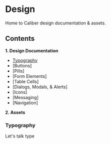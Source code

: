 # Design

Home to Caliber design documentation & assets.

## Contents

**1. Design Documentation**
  * [Typography](#typography)
  * [Buttons]
  * [Pills]
  * [Form Elements]
  * [Table Cells]
  * [Dialogs, Modals, & Alerts]
  * [Icons]
  * [Messaging]
  * [Navigation]
 
**2. Assets**

### Typography ###

Let's talk type
